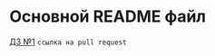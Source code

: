 # Основной README файл

[ДЗ №1](https://github.com/DaniilMolchanov666/Y_Lab_Homeworks/pull/6) `ссылка на pull request`
